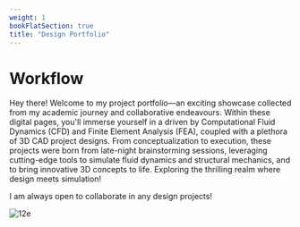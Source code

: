 ```yaml
---
weight: 1
bookFlatSection: true
title: "Design Portfolio"
---
```


# Workflow

Hey there! Welcome to my project portfolio—an exciting showcase collected from my academic journey and collaborative endeavours. Within these digital pages, you'll immerse yourself in a driven by Computational Fluid Dynamics (CFD) and Finite Element Analysis (FEA), coupled with a plethora of 3D CAD project designs. From conceptualization to execution, these projects were born from late-night brainstorming sessions, leveraging cutting-edge tools to simulate fluid dynamics and structural mechanics, and to bring innovative 3D concepts to life. Exploring the thrilling realm where design meets simulation!

I am always open to collaborate in any design projects!

![12e](https://wallpapercave.com/dwp1x/wp9380795.png)


